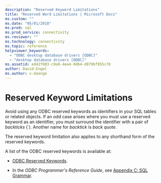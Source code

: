 ```yaml
---
description: "Reserved Keyword Limitations"
title: "Reserved Word Limitations | Microsoft Docs"
ms.custom: ""
ms.date: "05/01/2018"
ms.prod: sql
ms.prod_service: connectivity
ms.reviewer: ""
ms.technology: connectivity
ms.topic: reference
helpviewer_keywords: 
  - "ODBC desktop database drivers [ODBC]"
  - "desktop database drivers [ODBC]"
ms.assetid: ed42f083-c9e8-4ee4-9d64-d879bf955c78
author: David-Engel
ms.author: v-daenge
---
```

# Reserved Keyword Limitations

Avoid using any ODBC reserved keywords as identifiers in your SQL tables or related objects. If an odd case arises where you must use a reserved keyword as an identifier, you must surround the identifier with a pair of *backticks* (`). Another name for *backtick* is *back quote*.

The reserved keyword limitation also applies to any shorthand form of the reserved keywords.

A list of the ODBC reserved keywords is available at:

- [ODBC Reserved Keywords](../reference/appendixes/reserved-keywords.md).

- In the *ODBC Programmer's Reference Guide*, see [Appendix C: SQL Grammar](../reference/appendixes/appendix-c-sql-grammar.md).